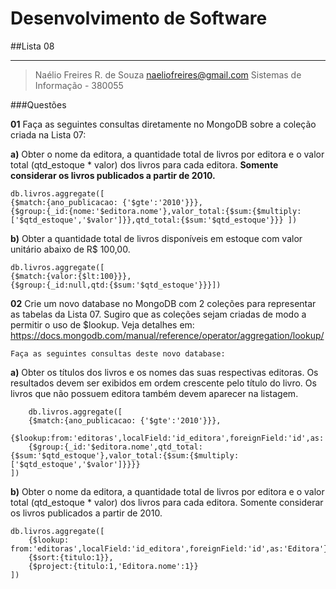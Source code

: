 ﻿Desenvolvimento de Software
========================
##Lista 08

----------

> Naélio Freires R. de Souza naeliofreires@gmail.com Sistemas de
> Informação - 380055

###Questões

**01** Faça as seguintes consultas diretamente no MongoDB sobre a coleção criada na Lista 07:

**a)** Obter o nome da editora, a quantidade total de livros por editora e o valor total (qtd_estoque * valor) dos livros para cada editora. **Somente considerar os livros publicados a partir de 2010.**
> 
	db.livros.aggregate([
    {$match:{ano_publicacao: {'$gte':'2010'}}},
    {$group:{_id:{nome:'$editora.nome'},valor_total:{$sum:{$multiply: ['$qtd_estoque','$valor']}},qtd_total:{$sum:'$qtd_estoque'}}} ])
 
**b)** Obter a quantidade total de livros disponíveis em estoque com valor unitário abaixo de R$ 100,00.

>	
	db.livros.aggregate([
	{$match:{valor:{$lt:100}}},
	{$group:{_id:null,qtd:{$sum:'$qtd_estoque'}}}])


**02** Crie um novo database no MongoDB com 2 coleções para representar as tabelas da Lista 07. Sugiro que as coleções sejam criadas de modo a permitir o uso de $lookup. Veja detalhes em: https://docs.mongodb.com/manual/reference/operator/aggregation/lookup/

    Faça as seguintes consultas deste novo database: 

**a)** Obter os títulos dos livros e os nomes das suas respectivas editoras. Os resultados devem ser exibidos em ordem crescente pelo título do livro. Os livros que não possuem editora também devem aparecer na listagem.

    	db.livros.aggregate([
        {$match:{ano_publicacao: {'$gte':'2010'}}},
        {$lookup:from:'editoras',localField:'id_editora',foreignField:'id',as:'Editora'}},
        {$group:{_id:'$editora.nome',qtd_total:{$sum:'$qtd_estoque'},valor_total:{$sum:{$multiply:['$qtd_estoque','$valor']}}}}
    ])

**b)** Obter o nome da editora, a quantidade total de livros por editora e o valor total (qtd_estoque * valor) dos livros para cada editora. Somente considerar os livros publicados a partir de 2010.

    db.livros.aggregate([
        {$lookup: from:'editoras',localField:'id_editora',foreignField:'id',as:'Editora'}},
        {$sort:{titulo:1}},
        {$project:{titulo:1,'Editora.nome':1}}
    ])

